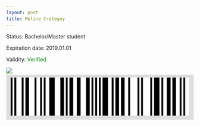 ```yaml
---
layout: post
title: Meline Cretegny
---
```


Status: Bachelor/Master student

Expiration date: 2019.01.01

Validity: <font color="green"> Verified</font> 

![](/members/img/Meline_Cretegny.png)
![](/members/img/bar.png)
